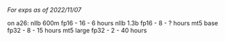 *For exps as of 2022/11/07*

on a26:
nllb 600m fp16 - 16 - 6 hours
nllb 1.3b fp16 - 8 - ? hours
mt5 base fp32 - 8 - 15 hours
mt5 large fp32 - 2 - 40 hours
